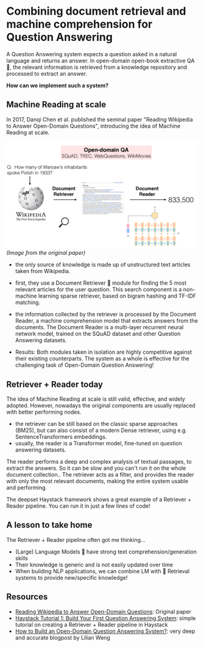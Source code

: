 # Combining document retrieval and machine comprehension for Question Answering

A Question Answering system expects a question asked in a natural language and returns an answer.
In open-domain open-book extractive QA 📖, the relevant information is retrieved from a knowledge repository and processed to extract an answer.

**How can we implement such a system?**

## Machine Reading at scale
In 2017, Danqi Chen et al. published the seminal paper "Reading Wikipedia to Answer Open-Domain Questions", introducing the idea of Machine Reading at scale.

![Machine Reading at scale](../images/machine-reading-at-scale.png)
*(Image from the original paper)*

- the only source of knowledge is made up of unstructured text articles taken from Wikipedia.
- first, they use a Document Retriever 🔎 module for finding the 5 most relevant articles for the user question.
This search component is a non-machine learning sparse retriever, based on bigram hashing and TF-IDF matching.
- the information collected by the retriever is processed by the Document Reader, a machine comprehension model that extracts answers from the documents.
The Document Reader is a multi-layer recurrent neural network model, trained on the SQuAD dataset and other Question Answering datasets.

- Results: Both modules taken in isolation are highly competitive against their existing counterparts.
The system as a whole is effective for the challenging task of Open-Domain Question Answering!

## Retriever + Reader today

The idea of Machine Reading at scale is still valid, effective, and widely adopted.
However, nowadays the original components are usually replaced with better performing nodes.

- the retriever can be still based on the classic sparse approaches (BM25), but can also consist of a modern Dense retriever, using e.g. SentenceTransformers embeddings.
- usually, the reader is a Transformer model, fine-tuned on question answering datasets.

The reader performs a deep and complex analysis of textual passages, to extract the answers.
So it can be slow and you can't run it on the whole document collection..
The retriever acts as a filter, and provides the reader with only the most relevant documents, making the entire system usable and performing.

The deepset Haystack framework shows a great example of a Retriever + Reader pipeline.
You can run it in just a few lines of code!

## A lesson to take home
The Retriever + Reader pipeline often got me thinking…
- (Large) Language Models 🧠 have strong text comprehension/generation skills 
- Their knowledge is generic and is not easily updated over time
- When building NLP applications, we can combine LM with 🔎 Retrieval systems to provide new/specific knowledge!


## Resources
- [Reading Wikipedia to Answer Open-Domain Questions](https://arxiv.org/abs/1704.00051): Original paper
- [Haystack Tutorial 1: Build Your First Question Answering System](https://haystack.deepset.ai/tutorials/01_basic_qa_pipeline): simple tutorial on creating a Retriever + Reader pipeline in Haystack
- [How to Build an Open-Domain Question Answering System?](https://lilianweng.github.io/posts/2020-10-29-odqa/): very deep and accurate blogpost by Lilian Weng